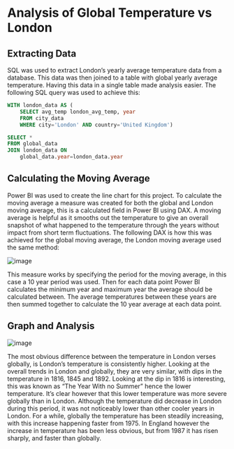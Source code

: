 # Analysis of Global Temperature vs London

## Extracting Data
SQL was used to extract London’s yearly average temperature data from a database. This data was then joined to a table with global yearly average temperature. Having this data in a single table made analysis easier. The following SQL query was used to achieve this:

```sql
WITH london_data AS (
  	SELECT avg_temp london_avg_temp, year
	FROM city_data 
	WHERE city='London' AND country='United Kingdom')

SELECT *
FROM global_data
JOIN london_data ON
	global_data.year=london_data.year
```

## Calculating the Moving Average
Power BI was used to create the line chart for this project. To calculate the moving average a measure was created for both the global and London moving average, this is a calculated field in Power BI using DAX. A moving average is helpful as it smooths out the temperature to give an overall snapshot of what happened to the temperature through the years without impact from short term fluctuations. The following DAX is how this was achieved for the global moving average, the London moving average used the same method:

![image](https://github.com/Hannahllmm/Data-Analyst-Nanodegree/assets/39679731/5c57e1f8-8310-4e4d-99ed-275a03a9c699)

This measure works by specifying the period for the moving average, in this case a 10 year period was used. Then for each data point Power BI calculates the minimum year and maximum year the average should be calculated between. The average temperatures between these years are then summed together to calculate the 10 year average at each data point.

## Graph and Analysis
![image](https://github.com/Hannahllmm/Data-Analyst-Nanodegree/assets/39679731/ff4ddd96-4175-4a11-aadc-da6983ccd356)

The most obvious difference between the temperature in London verses globally, is London’s temperature is consistently higher. Looking at the overall trends in London and globally, they are very similar, with dips in the temperature in 1816, 1845 and 1892. Looking at the dip in 1816 is interesting, this was known as “The Year With no Summer” hence the lower temperature. It’s clear however that this lower temperature was more severe globally than in London. Although the temperature did decrease in London during this period, it was not noticeably lower than other cooler years in London. For a while, globally the temperature has been steadily increasing, with this increase happening faster from 1975. In England however the increase in temperature has been less obvious, but from 1987 it has risen sharply, and faster than globally. 
